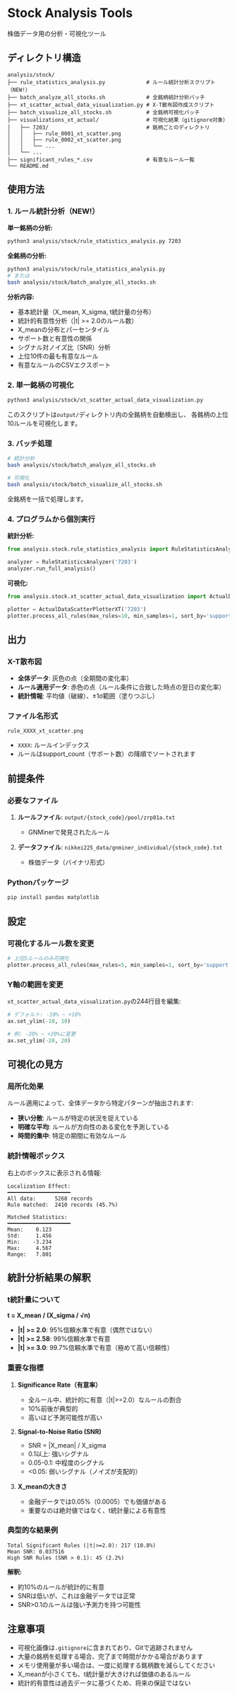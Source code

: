 # Stock Analysis Tools

株価データ用の分析・可視化ツール

## ディレクトリ構造

```
analysis/stock/
├── rule_statistics_analysis.py             # ルール統計分析スクリプト（NEW!）
├── batch_analyze_all_stocks.sh             # 全銘柄統計分析バッチ
├── xt_scatter_actual_data_visualization.py # X-T散布図作成スクリプト
├── batch_visualize_all_stocks.sh           # 全銘柄可視化バッチ
├── visualizations_xt_actual/               # 可視化結果（gitignore対象）
│   ├── 7203/                               # 銘柄ごとのディレクトリ
│   │   ├── rule_0001_xt_scatter.png
│   │   ├── rule_0002_xt_scatter.png
│   │   └── ...
│   └── ...
├── significant_rules_*.csv                 # 有意なルール一覧
└── README.md
```

## 使用方法

### 1. ルール統計分析（NEW!）

**単一銘柄の分析:**
```bash
python3 analysis/stock/rule_statistics_analysis.py 7203
```

**全銘柄の分析:**
```bash
python3 analysis/stock/rule_statistics_analysis.py
# または
bash analysis/stock/batch_analyze_all_stocks.sh
```

**分析内容:**
- 基本統計量（X_mean, X_sigma, t統計量の分布）
- 統計的有意性分析（|t| >= 2.0のルール数）
- X_meanの分布とパーセンタイル
- サポート数と有意性の関係
- シグナル対ノイズ比（SNR）分析
- 上位10件の最も有意なルール
- 有意なルールのCSVエクスポート

### 2. 単一銘柄の可視化

```bash
python3 analysis/stock/xt_scatter_actual_data_visualization.py
```

このスクリプトは`output/`ディレクトリ内の全銘柄を自動検出し、
各銘柄の上位10ルールを可視化します。

### 3. バッチ処理

```bash
# 統計分析
bash analysis/stock/batch_analyze_all_stocks.sh

# 可視化
bash analysis/stock/batch_visualize_all_stocks.sh
```

全銘柄を一括で処理します。

### 4. プログラムから個別実行

**統計分析:**
```python
from analysis.stock.rule_statistics_analysis import RuleStatisticsAnalyzer

analyzer = RuleStatisticsAnalyzer('7203')
analyzer.run_full_analysis()
```

**可視化:**
```python
from analysis.stock.xt_scatter_actual_data_visualization import ActualDataScatterPlotterXT

plotter = ActualDataScatterPlotterXT('7203')
plotter.process_all_rules(max_rules=10, min_samples=1, sort_by='support')
```

## 出力

### X-T散布図

- **全体データ**: 灰色の点（全期間の変化率）
- **ルール適用データ**: 赤色の点（ルール条件に合致した時点の翌日の変化率）
- **統計情報**: 平均値（破線）、±1σ範囲（塗りつぶし）

### ファイル名形式

```
rule_XXXX_xt_scatter.png
```

- `XXXX`: ルールインデックス
- ルールはsupport_count（サポート数）の降順でソートされます

## 前提条件

### 必要なファイル

1. **ルールファイル**: `output/{stock_code}/pool/zrp01a.txt`
   - GNMinerで発見されたルール

2. **データファイル**: `nikkei225_data/gnminer_individual/{stock_code}.txt`
   - 株価データ（バイナリ形式）

### Pythonパッケージ

```bash
pip install pandas matplotlib
```

## 設定

### 可視化するルール数を変更

```python
# 上位5ルールのみ可視化
plotter.process_all_rules(max_rules=5, min_samples=1, sort_by='support')
```

### Y軸の範囲を変更

`xt_scatter_actual_data_visualization.py`の244行目を編集:

```python
# デフォルト: -10% ~ +10%
ax.set_ylim(-10, 10)

# 例: -20% ~ +20%に変更
ax.set_ylim(-20, 20)
```

## 可視化の見方

### 局所化効果

ルール適用によって、全体データから特定パターンが抽出されます:

- **狭い分散**: ルールが特定の状況を捉えている
- **明確な平均**: ルールが方向性のある変化を予測している
- **時間的集中**: 特定の期間に有効なルール

### 統計情報ボックス

右上のボックスに表示される情報:

```
Localization Effect:
━━━━━━━━━━━━━━━━━━━━
All data:      5268 records
Rule matched:  2410 records (45.7%)

Matched Statistics:
━━━━━━━━━━━━━━━━━━━━
Mean:    0.123
Std:     1.456
Min:    -3.234
Max:     4.567
Range:   7.801
```

## 統計分析結果の解釈

### t統計量について

**t = X_mean / (X_sigma / √n)**

- **|t| >= 2.0**: 95%信頼水準で有意（偶然ではない）
- **|t| >= 2.58**: 99%信頼水準で有意
- **|t| >= 3.0**: 99.7%信頼水準で有意（極めて高い信頼性）

### 重要な指標

1. **Significance Rate（有意率）**
   - 全ルール中、統計的に有意（|t|>=2.0）なルールの割合
   - 10%前後が典型的
   - 高いほど予測可能性が高い

2. **Signal-to-Noise Ratio (SNR)**
   - SNR = |X_mean| / X_sigma
   - 0.1以上: 強いシグナル
   - 0.05-0.1: 中程度のシグナル
   - <0.05: 弱いシグナル（ノイズが支配的）

3. **X_meanの大きさ**
   - 金融データでは0.05%（0.0005）でも価値がある
   - 重要なのは絶対値ではなく、t統計量による有意性

### 典型的な結果例

```
Total Significant Rules (|t|>=2.0): 217 (10.8%)
Mean SNR: 0.037516
High SNR Rules (SNR > 0.1): 45 (2.2%)
```

**解釈:**
- 約10%のルールが統計的に有意
- SNRは低いが、これは金融データでは正常
- SNR>0.1のルールは強い予測力を持つ可能性

## 注意事項

- 可視化画像は`.gitignore`に含まれており、Gitで追跡されません
- 大量の銘柄を処理する場合、完了まで時間がかかる場合があります
- メモリ使用量が多い場合は、一度に処理する銘柄数を減らしてください
- X_meanが小さくても、t統計量が大きければ価値のあるルール
- 統計的有意性は過去データに基づくため、将来の保証ではない

